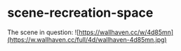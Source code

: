 # scene-recreation-space
The scene in question: ![https://wallhaven.cc/w/4d85mn](https://w.wallhaven.cc/full/4d/wallhaven-4d85mn.jpg)
